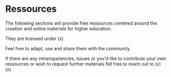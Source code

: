 # **Ressources**


The following sections will provide free ressources centered around the creation and online materials for higher education.

They are licensed under (x)

Feel free to adapt, use and share them with the community.

If there are any intransparencies, issues or you'd like to contribute your own ressources or wish to request further materials fell free to reach out to (x) (x)
